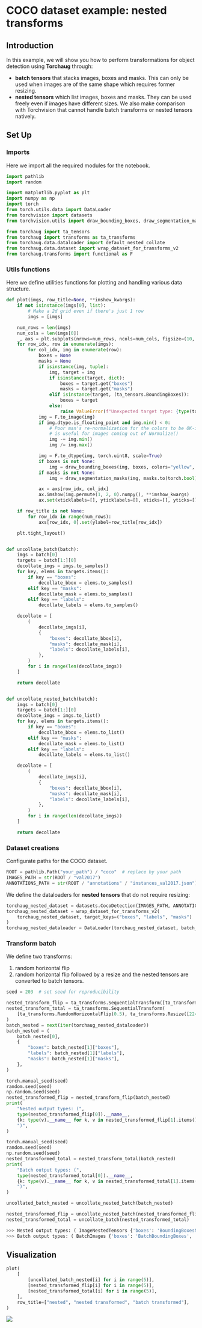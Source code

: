 # COCO dataset example: nested transforms

## Introduction

In this example, we will show you how to perform transformations for object detection using **Torchaug** through:
- **batch tensors** that stacks images, boxes and masks. This can only be used when images are of the same shape which requires former resizing.
- **nested tensors** which list images, boxes and masks. They can be used freely even if images have different sizes.
We also make comparison with Torchvision that cannot handle batch transforms or nested tensors natively.

## Set Up

### Imports

Here we import all the required modules for the notebook.

```python
import pathlib
import random

import matplotlib.pyplot as plt
import numpy as np
import torch
from torch.utils.data import DataLoader
from torchvision import datasets
from torchvision.utils import draw_bounding_boxes, draw_segmentation_masks

from torchaug import ta_tensors
from torchaug import transforms as ta_transforms
from torchaug.data.dataloader import default_nested_collate
from torchaug.data.dataset import wrap_dataset_for_transforms_v2
from torchaug.transforms import functional as F
```

### Utils functions

Here we define utilities functions for plotting and handling various data structure.

```python
def plot(imgs, row_title=None, **imshow_kwargs):
    if not isinstance(imgs[0], list):
        # Make a 2d grid even if there's just 1 row
        imgs = [imgs]

    num_rows = len(imgs)
    num_cols = len(imgs[0])
    _, axs = plt.subplots(nrows=num_rows, ncols=num_cols, figsize=(10, 5), squeeze=False)
    for row_idx, row in enumerate(imgs):
        for col_idx, img in enumerate(row):
            boxes = None
            masks = None
            if isinstance(img, tuple):
                img, target = img
                if isinstance(target, dict):
                    boxes = target.get("boxes")
                    masks = target.get("masks")
                elif isinstance(target, (ta_tensors.BoundingBoxes)):
                    boxes = target
                else:
                    raise ValueError(f"Unexpected target type: {type(target)}")
            img = F.to_image(img)
            if img.dtype.is_floating_point and img.min() < 0:
                # Poor man's re-normalization for the colors to be OK-ish. This
                # is useful for images coming out of Normalize()
                img -= img.min()
                img /= img.max()

            img = F.to_dtype(img, torch.uint8, scale=True)
            if boxes is not None:
                img = draw_bounding_boxes(img, boxes, colors="yellow", width=3)
            if masks is not None:
                img = draw_segmentation_masks(img, masks.to(torch.bool), colors=["green"] * masks.shape[0], alpha=0.65)

            ax = axs[row_idx, col_idx]
            ax.imshow(img.permute(1, 2, 0).numpy(), **imshow_kwargs)
            ax.set(xticklabels=[], yticklabels=[], xticks=[], yticks=[])

    if row_title is not None:
        for row_idx in range(num_rows):
            axs[row_idx, 0].set(ylabel=row_title[row_idx])

    plt.tight_layout()


def uncollate_batch(batch):
    imgs = batch[0]
    targets = batch[1:][0]
    decollate_imgs = imgs.to_samples()
    for key, elems in targets.items():
        if key == "boxes":
            decollate_bbox = elems.to_samples()
        elif key == "masks":
            decollate_mask = elems.to_samples()
        elif key == "labels":
            decollate_labels = elems.to_samples()

    decollate = [
        (
            decollate_imgs[i],
            {
                "boxes": decollate_bbox[i],
                "masks": decollate_mask[i],
                "labels": decollate_labels[i],
            },
        )
        for i in range(len(decollate_imgs))
    ]

    return decollate


def uncollate_nested_batch(batch):
    imgs = batch[0]
    targets = batch[1:][0]
    decollate_imgs = imgs.to_list()
    for key, elems in targets.items():
        if key == "boxes":
            decollate_bbox = elems.to_list()
        elif key == "masks":
            decollate_mask = elems.to_list()
        elif key == "labels":
            decollate_labels = elems.to_list()

    decollate = [
        (
            decollate_imgs[i],
            {
                "boxes": decollate_bbox[i],
                "masks": decollate_mask[i],
                "labels": decollate_labels[i],
            },
        )
        for i in range(len(decollate_imgs))
    ]

    return decollate
```

### Dataset creations

Configurate paths for the COCO dataset.
```python
ROOT = pathlib.Path("your_path") / "coco"  # replace by your path
IMAGES_PATH = str(ROOT / "val2017")
ANNOTATIONS_PATH = str(ROOT / "annotations" / "instances_val2017.json")
```

We define the dataloaders for **nested tensors** that do not require resizing:
```python
torchaug_nested_dataset = datasets.CocoDetection(IMAGES_PATH, ANNOTATIONS_PATH, transforms=None)
torchaug_nested_dataset = wrap_dataset_for_transforms_v2(
    torchaug_nested_dataset, target_keys=("boxes", "labels", "masks")
)
torchaug_nested_dataloader = DataLoader(torchaug_nested_dataset, batch_size=5, collate_fn=default_nested_collate)
```

### Transform batch

We define two transforms:
1. random horizontal flip
2. random horizontal flip followed by a resize and the nested tensors are converted to batch tensors.
```python
seed = 203  # set seed for reproducibility

nested_transform_flip = ta_transforms.SequentialTransform([ta_transforms.RandomHorizontalFlip(0.5)])
nested_transform_total = ta_transforms.SequentialTransform(
    [ta_transforms.RandomHorizontalFlip(0.5), ta_transforms.Resize([224, 224]), ta_transforms.NestedToBatch()]
)
batch_nested = next(iter(torchaug_nested_dataloader))
batch_nested = (
    batch_nested[0],
    {
        "boxes": batch_nested[1]["boxes"],
        "labels": batch_nested[1]["labels"],
        "masks": batch_nested[1]["masks"],
    },
)

torch.manual_seed(seed)
random.seed(seed)
np.random.seed(seed)
nested_transformed_flip = nested_transform_flip(batch_nested)
print(
    "Nested output types: (",
    type(nested_transformed_flip[0]).__name__,
    {k: type(v).__name__ for k, v in nested_transformed_flip[1].items()},
    ")",
)

torch.manual_seed(seed)
random.seed(seed)
np.random.seed(seed)
nested_transformed_total = nested_transform_total(batch_nested)
print(
    "Batch output types: (",
    type(nested_transformed_total[0]).__name__,
    {k: type(v).__name__ for k, v in nested_transformed_total[1].items()},
    ")",
)

uncollated_batch_nested = uncollate_nested_batch(batch_nested)

nested_transformed_flip = uncollate_nested_batch(nested_transformed_flip)
nested_transformed_total = uncollate_batch(nested_transformed_total)

>>> Nested output types: ( ImageNestedTensors {'boxes': 'BoundingBoxesNestedTensors', 'labels': 'LabelsNestedTensors', 'masks': 'MaskNestedTensors'} )
>>> Batch output types: ( BatchImages {'boxes': 'BatchBoundingBoxes', 'labels': 'BatchLabels', 'masks': 'BatchMasks'} )
```

## Visualization

```python
plot(
    [
        [uncollated_batch_nested[i] for i in range(5)],
        [nested_transformed_flip[i] for i in range(5)],
        [nested_transformed_total[i] for i in range(5)],
    ],
    row_title=["nested", "nested transformed", "batch transformed"],
)
```
![](_static_example_coco/nested_transforms.png)
